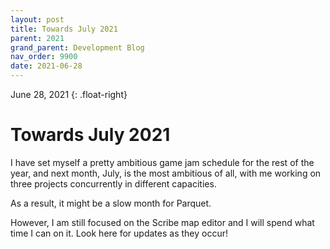 ```yaml
---
layout: post
title: Towards July 2021
parent: 2021
grand_parent: Development Blog
nav_order: 9900
date: 2021-06-28
---
```

June 28, 2021
{: .float-right}

# Towards July 2021

I have set myself a pretty ambitious game jam schedule for the rest of the year,
and next month, July, is the most ambitious of all, with me working on three projects
concurrently in different capacities.

As a result, it might be a slow month for Parquet.

However, I am still focused on the Scribe map editor and I will spend what time I can on it.
Look here for updates as they occur!
